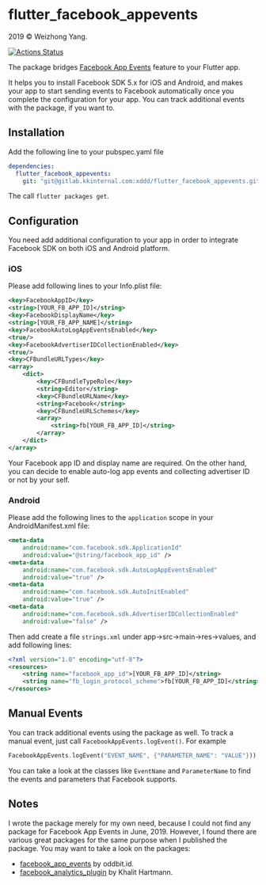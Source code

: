 # flutter_facebook_appevents

2019 © Weizhong Yang.

[![Actions Status](https://github.com/zonble/flutter_facebook_appevents/workflows/Build/badge.svg)](https://github.com/zonble/flutter_facebook_appevents/actions)

The package bridges [Facebook App Events](https://developers.facebook.com/docs/app-events/)
feature to your Flutter app.

It helps you to install Facebook SDK 5.x for iOS and Android, and makes your app
to start sending events to Facebook automatically once you complete the
configuration for your app. You can track additional events with the package, if
you want to.

## Installation

Add the following line to your pubspec.yaml file

```yaml
dependencies:
  flutter_facebook_appevents:
    git: "git@gitlab.kkinternal.com:xddd/flutter_facebook_appevents.git"
```

The call `flutter packages get`.

## Configuration

You need add additional configuration to your app in order to integrate Facebook
SDK on both iOS and Android platform.

### iOS

Please add following lines to your Info.plist file:

```xml
<key>FacebookAppID</key>
<string>[YOUR_FB_APP_ID]</string>
<key>FacebookDisplayName</key>
<string>[YOUR_FB_APP_NAME]</string>
<key>FacebookAutoLogAppEventsEnabled</key>
<true/>
<key>FacebookAdvertiserIDCollectionEnabled</key>
<true/>
<key>CFBundleURLTypes</key>
<array>
    <dict>
        <key>CFBundleTypeRole</key>
        <string>Editor</string>
        <key>CFBundleURLName</key>
        <string>Facebook</string>
        <key>CFBundleURLSchemes</key>
        <array>
            <string>fb[YOUR_FB_APP_ID]</string>
        </array>
    </dict>
</array>
```

Your Facebook app ID and display name are required. On the other hand,
you can decide to enable auto-log app events and collecting advertiser
ID or not by your self.

### Android

Please add the following lines to the `application` scope in your
AndroidManifest.xml file:

```xml
<meta-data
    android:name="com.facebook.sdk.ApplicationId"
    android:value="@string/facebook_app_id" />
<meta-data
    android:name="com.facebook.sdk.AutoLogAppEventsEnabled"
    android:value="true" />
<meta-data
    android:name="com.facebook.sdk.AutoInitEnabled"
    android:value="true" />
<meta-data
    android:name="com.facebook.sdk.AdvertiserIDCollectionEnabled"
    android:value="false" />
```

Then add create a file `strings.xml` under app->src->main->res->values, and add
following lines:

```xml
<?xml version="1.0" encoding="utf-8"?>
<resources>
    <string name="facebook_app_id">[YOUR_FB_APP_ID]</string>
    <string name="fb_login_protocol_scheme">fb[YOUR_FB_APP_ID]</string>
</resources>
```

## Manual Events

You can track additional events using the package as well. To track a manual
event, just call `FacebookAppEvents.logEvent()`. For example

``` dart
FacebookAppEvents.logEvent("EVENT_NAME", {"PARAMETER_NAME": "VALUE"}))
```

You can take a look at the classes like `EventName` and `ParameterName` to find
the events and parameters that Facebook supports.

## Notes

I wrote the package merely for my own need, because I could not find any package
for Facebook App Events in June, 2019. However, I found there are various great
packages for the same purpose when I published the package. You may want to
take a look on the packages:

- [facebook_app_events](https://pub.dev/packages/facebook_app_events) by oddbit.id.
- [facebook_analytics_plugin](https://pub.dev/packages/facebook_analytics_plugin) by Khalit Hartmann.
